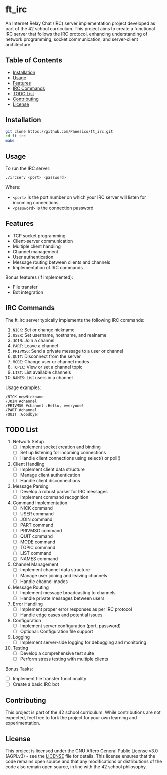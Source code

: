 # ft_irc

An Internet Relay Chat (IRC) server implementation project developed as part of the 42 school curriculum. This project aims to create a functional IRC server that follows the IRC protocol, enhancing understanding of network programming, socket communication, and server-client architecture.

## Table of Contents
- [Installation](#installation)
- [Usage](#usage)
- [Features](#features)
- [IRC Commands](#irc-commands)
- [TODO List](#todo-list)
- [Contributing](#contributing)
- [License](#license)

## Installation

```bash
git clone https://github.com/Panesico/ft_irc.git
cd ft_irc
make
```

## Usage

To run the IRC server:

```bash
./ircserv <port> <password>
```

Where:
- `<port>` is the port number on which your IRC server will listen for incoming connections
- `<password>` is the connection password

## Features

- TCP socket programming
- Client-server communication
- Multiple client handling
- Channel management
- User authentication
- Message routing between clients and channels
- Implementation of IRC commands

Bonus features (if implemented):
- File transfer
- Bot integration

## IRC Commands

The ft_irc server typically implements the following IRC commands:

1. `NICK`: Set or change nickname
2. `USER`: Set username, hostname, and realname
3. `JOIN`: Join a channel
4. `PART`: Leave a channel
5. `PRIVMSG`: Send a private message to a user or channel
6. `QUIT`: Disconnect from the server
7. `MODE`: Change user or channel modes
8. `TOPIC`: View or set a channel topic
9. `LIST`: List available channels
10. `NAMES`: List users in a channel

Usage examples:

```
/NICK newNickname
/JOIN #channel
/PRIVMSG #channel :Hello, everyone!
/PART #channel
/QUIT :Goodbye!
```

## TODO List

1. Network Setup
   - [ ] Implement socket creation and binding
   - [ ] Set up listening for incoming connections
   - [ ] Handle client connections using select() or poll()

2. Client Handling
   - [ ] Implement client data structure
   - [ ] Manage client authentication
   - [ ] Handle client disconnections

3. Message Parsing
   - [ ] Develop a robust parser for IRC messages
   - [ ] Implement command recognition

4. Command Implementation
   - [ ] NICK command
   - [ ] USER command
   - [ ] JOIN command
   - [ ] PART command
   - [ ] PRIVMSG command
   - [ ] QUIT command
   - [ ] MODE command
   - [ ] TOPIC command
   - [ ] LIST command
   - [ ] NAMES command

5. Channel Management
   - [ ] Implement channel data structure
   - [ ] Manage user joining and leaving channels
   - [ ] Handle channel modes

6. Message Routing
   - [ ] Implement message broadcasting to channels
   - [ ] Handle private messages between users

7. Error Handling
   - [ ] Implement proper error responses as per IRC protocol
   - [ ] Handle edge cases and potential issues

8. Configuration
   - [ ] Implement server configuration (port, password)
   - [ ] Optional: Configuration file support

9. Logging
   - [ ] Implement server-side logging for debugging and monitoring

10. Testing
    - [ ] Develop a comprehensive test suite
    - [ ] Perform stress testing with multiple clients

Bonus Tasks:
- [ ] Implement file transfer functionality
- [ ] Create a basic IRC bot

## Contributing

This project is part of the 42 school curriculum. While contributions are not expected, feel free to fork the project for your own learning and experimentation.

## License

This project is licensed under the GNU Affero General Public License v3.0 (AGPLv3) - see the [LICENSE](LICENSE) file for details. This license ensures that the code remains open source and that any modifications or distributions of the code also remain open source, in line with the 42 school philosophy.

